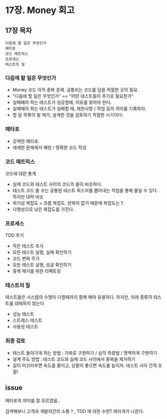 # 17장. Money 회고 

## 17장 목차

```
다음에 할 일은 무엇인가
메타포
코드 매트릭스
프로세스 
테스트의 질
```

### 다음에 할 일은 무엇인가 

- Money 코드 아직 중복 존재. 공통되는 코드를 담을 적절한 곳이 필요. 
- "다음에 할 일은 무엇인가" == "어떤 테스트들이 추가로 필요한가"
- 실패해야 하는 테스트가 성공할때, 이유를 찾아야 한다. 
- 실패해야 하는 테스트가 실패할 때, 제한사항 / 작업 등의 의미를 기록하자. 
- 할 일 목록이 빌 때가, 설계한 것을 검토하기 적절한 시기이다. 

### 메타포

- 강력한 메타포. 
- 세세한 문제에서 해방 / 명확한 코드 작성 

### 코드 매트릭스 

코드에 대한 통계

- 실제 코드와 테스트 사이의 코드의 줄이 비슷하다. 
- 테스트 코드 줄 수는 공통된 테스트 픽스처를 뽑아내는 작업을 통해 줄일 수 있다. 하지만 대략 비슷
- 회기성 복잡도 = 흐름 복잡도. 반복이 없기 때문에 복잡도는 1.
- 다형성으로 낮은 복잡도를 가진다.

### 프로세스

TDD 주기

- 작은 테스트 추가
- 모든 테스트 실행, 실패 확인하기
- 코드 변화 주기
- 모든 테스트 실행, 성공 확인하기
- 중복 제거를 위한 리팩토링 

### 테스트의 질 

테스트들은 시스템의 수명이 다할때까지 함께 해야 유용하다. 하지만, 아래 종류의 테스트를 대체하지 않는다

- 성능 테스트
- 스트레스 테스트
- 사용성 테스트 

### 최종 검토

- 테스트 돌아가게 하는 방법 : 가짜로 구현하기 / 삼각 측량법 / 명백하게 구현하기
- 설계 주도 방법 : 테스트 코드와 실제 코드 사이에서 중복을 제거하기
- 길이 미끄러우면 속도를 줄이고, 상황이 좋으면 속도를 높이자. 테스트 사이 간격 조절! 

## issue

메타포의 의미를 잘 모르겠음..

검색해보니 고객과 개발자간의 소통 ? , TDD 에 대한 수련? 여러개가 나온다. 

